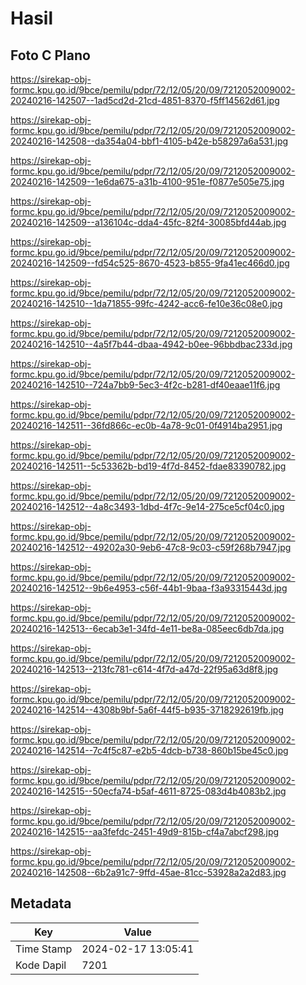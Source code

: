 # Hasil

## Foto C Plano

https://sirekap-obj-formc.kpu.go.id/9bce/pemilu/pdpr/72/12/05/20/09/7212052009002-20240216-142507--1ad5cd2d-21cd-4851-8370-f5ff14562d61.jpg

https://sirekap-obj-formc.kpu.go.id/9bce/pemilu/pdpr/72/12/05/20/09/7212052009002-20240216-142508--da354a04-bbf1-4105-b42e-b58297a6a531.jpg

https://sirekap-obj-formc.kpu.go.id/9bce/pemilu/pdpr/72/12/05/20/09/7212052009002-20240216-142509--1e6da675-a31b-4100-951e-f0877e505e75.jpg

https://sirekap-obj-formc.kpu.go.id/9bce/pemilu/pdpr/72/12/05/20/09/7212052009002-20240216-142509--a136104c-dda4-45fc-82f4-30085bfd44ab.jpg

https://sirekap-obj-formc.kpu.go.id/9bce/pemilu/pdpr/72/12/05/20/09/7212052009002-20240216-142509--fd54c525-8670-4523-b855-9fa41ec466d0.jpg

https://sirekap-obj-formc.kpu.go.id/9bce/pemilu/pdpr/72/12/05/20/09/7212052009002-20240216-142510--1da71855-99fc-4242-acc6-fe10e36c08e0.jpg

https://sirekap-obj-formc.kpu.go.id/9bce/pemilu/pdpr/72/12/05/20/09/7212052009002-20240216-142510--4a5f7b44-dbaa-4942-b0ee-96bbdbac233d.jpg

https://sirekap-obj-formc.kpu.go.id/9bce/pemilu/pdpr/72/12/05/20/09/7212052009002-20240216-142510--724a7bb9-5ec3-4f2c-b281-df40eaae11f6.jpg

https://sirekap-obj-formc.kpu.go.id/9bce/pemilu/pdpr/72/12/05/20/09/7212052009002-20240216-142511--36fd866c-ec0b-4a78-9c01-0f4914ba2951.jpg

https://sirekap-obj-formc.kpu.go.id/9bce/pemilu/pdpr/72/12/05/20/09/7212052009002-20240216-142511--5c53362b-bd19-4f7d-8452-fdae83390782.jpg

https://sirekap-obj-formc.kpu.go.id/9bce/pemilu/pdpr/72/12/05/20/09/7212052009002-20240216-142512--4a8c3493-1dbd-4f7c-9e14-275ce5cf04c0.jpg

https://sirekap-obj-formc.kpu.go.id/9bce/pemilu/pdpr/72/12/05/20/09/7212052009002-20240216-142512--49202a30-9eb6-47c8-9c03-c59f268b7947.jpg

https://sirekap-obj-formc.kpu.go.id/9bce/pemilu/pdpr/72/12/05/20/09/7212052009002-20240216-142512--9b6e4953-c56f-44b1-9baa-f3a93315443d.jpg

https://sirekap-obj-formc.kpu.go.id/9bce/pemilu/pdpr/72/12/05/20/09/7212052009002-20240216-142513--6ecab3e1-34fd-4e11-be8a-085eec6db7da.jpg

https://sirekap-obj-formc.kpu.go.id/9bce/pemilu/pdpr/72/12/05/20/09/7212052009002-20240216-142513--213fc781-c614-4f7d-a47d-22f95a63d8f8.jpg

https://sirekap-obj-formc.kpu.go.id/9bce/pemilu/pdpr/72/12/05/20/09/7212052009002-20240216-142514--4308b9bf-5a6f-44f5-b935-3718292619fb.jpg

https://sirekap-obj-formc.kpu.go.id/9bce/pemilu/pdpr/72/12/05/20/09/7212052009002-20240216-142514--7c4f5c87-e2b5-4dcb-b738-860b15be45c0.jpg

https://sirekap-obj-formc.kpu.go.id/9bce/pemilu/pdpr/72/12/05/20/09/7212052009002-20240216-142515--50ecfa74-b5af-4611-8725-083d4b4083b2.jpg

https://sirekap-obj-formc.kpu.go.id/9bce/pemilu/pdpr/72/12/05/20/09/7212052009002-20240216-142515--aa3fefdc-2451-49d9-815b-cf4a7abcf298.jpg

https://sirekap-obj-formc.kpu.go.id/9bce/pemilu/pdpr/72/12/05/20/09/7212052009002-20240216-142508--6b2a91c7-9ffd-45ae-81cc-53928a2a2d83.jpg


## Metadata

| Key        | Value               |
| ---------- | ------------------- |
| Time Stamp | 2024-02-17 13:05:41 |
| Kode Dapil | 7201                |



